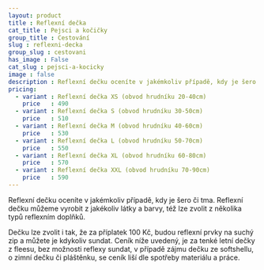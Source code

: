 ```yaml
---
layout: product
title : Reflexní dečka
cat_title : Pejsci a kočičky
group_title : Cestování
slug : reflexni-decka
group_slug : cestovani
has_image : False
cat_slug : pejsci-a-kocicky
image : false
description : Reflexní dečku oceníte v jakémkoliv případě, kdy je šero či tma. Reflexní dečku můžeme vyrobit z jakékoliv látky a barvy, též lze zvolit z několika typů reflexním doplňků.
pricing:
  - variant : Reflexní dečka XS (obvod hrudníku 20-40cm)
    price   : 490
  - variant : Reflexní dečka S (obvod hrudníku 30-50cm)
    price   : 510
  - variant : Reflexní dečka M (obvod hrudníku 40-60cm)
    price   : 530
  - variant : Reflexní dečka L (obvod hrudníku 50-70cm)
    price   : 550
  - variant : Reflexní dečka XL (obvod hrudníku 60-80cm)
    price   : 570
  - variant : Reflexní dečka XXL (obvod hrudníku 70-90cm)
    price   : 590
---
```


Reflexní dečku oceníte v jakémkoliv případě, kdy je šero či tma. Reflexní dečku můžeme vyrobit z jakékoliv látky a barvy, též lze zvolit z několika typů reflexním doplňků.

Dečku lze zvolit i tak, že za příplatek 100&nbsp;Kč, budou reflexní prvky na suchý zip a můžete je kdykoliv sundat. Ceník níže uvedený, je za tenké letní dečky z fleesu, bez možnosti reflexy sundat, v případě zájmu dečku ze softshellu, o zimní dečku či pláštěnku, se ceník liší dle spotřeby materiálu a práce.

